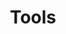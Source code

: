 ---
layout: list
collection: "projects"
title: "Tools"
description: "Explore the tools available under KubeDeck to simplify and enhance your Kubernetes management."
permalink: "/projects/"
header_transparent: false

hero:
  enabled: true
  heading: "KubeDeck Tools"
  sub_heading: "Discover the tools that make managing Kubernetes easier. From tidying up your KubeConfig with KubeTidy to handling snapshots with the upcoming KubeSnapIt."
  text_color: "#FFFFFF"
  background_color: false
  background_gradient: false
  background_image: "/assets/images/gen/home/home.png"
  background_image_blend_mode: overlay # "overlay", "multiply", "screen"
  fullscreen_mobile: false
  fullscreen_desktop: false
  height: "600px"
  buttons:
    enabled: true
    list:
      - text: "View on GitHub"
        url: "https://github.com/kubedeckio"
        external: true
        fa_icon: "fab fa-github"
        size: large
        outline: true
        style: "light"

grid:
  collection: "projects"
  sort_by: "weight" # "date", "weight"
  columns: 2
  prevent_click: false

intro:
  enabled: true
  align: left
  image: false
  heading: "Making Kubernetes Easier"
  sub_heading: "At KubeDeck, our goal is to take the complexity out of Kubernetes management. Whether you’re cleaning up your messy KubeConfig file with KubeTidy or looking forward to snapshot management with KubeSnapIt, we’ve got the tools to help you keep things organized and running smoothly."
  features:
    enabled: false
  buttons:
    enabled: true
    list:
      - text: "Explore Our GitHub"
        url: "https://github.com/kubedeckio"
        external: true
        fa_icon: "fab fa-github"
        size: "large"
        outline: false
        style: "primary"

outro:
  enabled: false
  align: left
  image: false
  heading: "Ready to simplify your workflow?"
  sub_heading: "Join the KubeDeck community today and start making your Kubernetes environment easier to manage."
  buttons:
    enabled: true
    list:
      - text: "Get Started"
        url: "/contact"
        external: false
        fa_icon: false
        size: "normal"
        outline: false
        style: "primary"
---